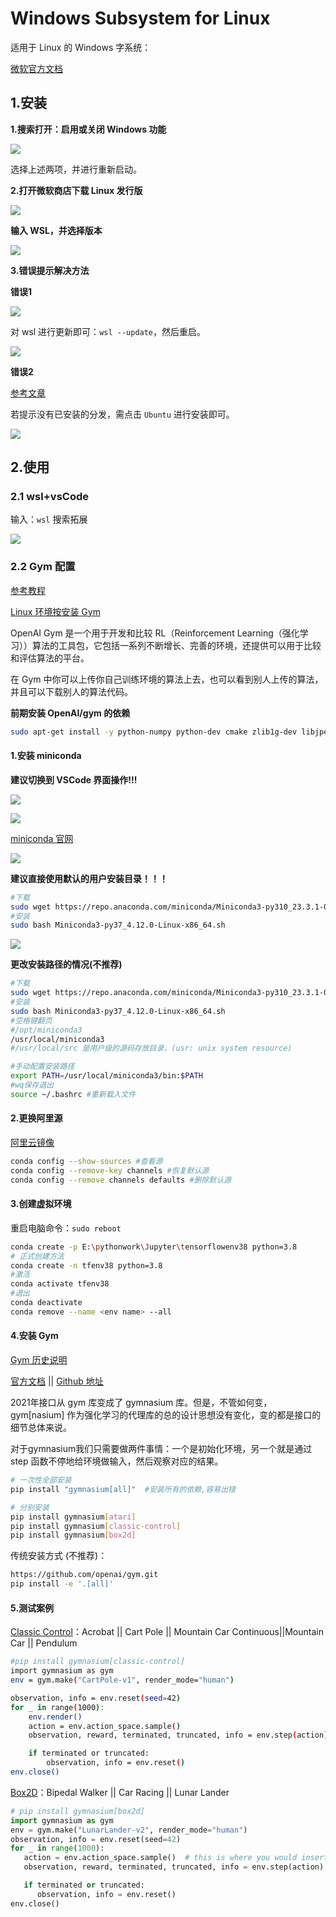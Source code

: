# Windows Subsystem for Linux

适用于 Linux 的 Windows 字系统：

[微软官方文档](https://learn.microsoft.com/zh-cn/windows/wsl/)

## 1.安装

**1.搜索打开：启用或关闭 Windows 功能**

![](img/01.jpg)

选择上述两项，并进行重新启动。

**2.打开微软商店下载 Linux 发行版**

![](img/02.jpg)

**输入 WSL，并选择版本**

![](img/03.jpg)

**3.错误提示解决方法**

**错误1**

![](img/04.jpg)

对 wsl 进行更新即可：`wsl --update`，然后重启。

![](img/05.jpg)

**错误2**

[参考文章](https://zhuanlan.zhihu.com/p/612154391)

若提示没有已安装的分发，需点击 `Ubuntu` 进行安装即可。

![](img/06.jpg)

## 2.使用

### 2.1 wsl+vsCode

输入：`wsl` 搜索拓展

![](img/07.jpg)

### 2.2 Gym 配置

[参考教程](https://cloud.tencent.com/developer/article/1835263)

[Linux 环境按安装 Gym](https://www.jianshu.com/p/536d300a397e)

OpenAI Gym 是一个用于开发和比较 RL（Reinforcement Learning（强化学习））算法的工具包，它包括一系列不断增长、完善的环境，还提供可以用于比较和评估算法的平台。

在 Gym 中你可以上传你自己训练环境的算法上去，也可以看到别人上传的算法，并且可以下载别人的算法代码。

**前期安装 OpenAI/gym 的依赖**

```bash
sudo apt-get install -y python-numpy python-dev cmake zlib1g-dev libjpeg-dev xvfb ffmpeg xorg-dev python-opengl libboost-all-dev libsdl2-dev swig
```

#### 1.安装 miniconda

**建议切换到 VSCode 界面操作!!!**

![](img/31.jpg)

![](img/32.jpg)

[miniconda 官网](https://docs.conda.io/en/latest/miniconda.html#)

![](img/29.jpg)

**建议直接使用默认的用户安装目录！！！**

```bash
#下载
sudo wget https://repo.anaconda.com/miniconda/Miniconda3-py310_23.3.1-0-Linux-x86_64.sh
#安装
sudo bash Miniconda3-py37_4.12.0-Linux-x86_64.sh
```

![](img/30.jpg)



**更改安装路径的情况(不推荐)**

```bash
#下载
sudo wget https://repo.anaconda.com/miniconda/Miniconda3-py310_23.3.1-0-Linux-x86_64.sh
#安装
sudo bash Miniconda3-py37_4.12.0-Linux-x86_64.sh
#空格键翻页
#/opt/miniconda3
/usr/local/miniconda3
#/usr/local/src 是用户级的源码存放目录，(usr: unix system resource)

#手动配置安装路径
export PATH=/usr/local/miniconda3/bin:$PATH
#wq保存退出
source ~/.bashrc #重新载入文件
```

#### 2.更换阿里源

[阿里云镜像](https://developer.aliyun.com/mirror/anaconda?spm=a2c6h.13651102.0.0.5bfd1b11c4pvr9)

```bash
conda config --show-sources #查看源
conda config --remove-key channels #恢复默认源
conda config --remove channels defaults #删除默认源
```

#### 3.创建虚拟环境

重启电脑命令：`sudo reboot`

```bash
conda create -p E:\pythonwork\Jupyter\tensorflowenv38 python=3.8 
# 正式创建方法
conda create -n tfenv38 python=3.8
#激活
conda activate tfenv38
#退出
conda deactivate
conda remove --name <env name> --all
```

#### 4.安装 Gym

[Gym 历史说明](https://it.cha138.com/javascript/show-1976535.html)

[官方文档](https://gymnasium.farama.org/) || [Github 地址](https://github.com/Farama-Foundation/Gymnasium)

2021年接口从 gym 库变成了 gymnasium 库。但是，不管如何变，gym[nasium] 作为强化学习的代理库的总的设计思想没有变化，变的都是接口的细节总体来说。

对于gymnasium我们只需要做两件事情：一个是初始化环境，另一个就是通过 step 函数不停地给环境做输入，然后观察对应的结果。

```bash
# 一次性全部安装
pip install "gymnasium[all]"  #安装所有的依赖,容易出错

# 分别安装
pip install gymnasium[atari]
pip install gymnasium[classic-control]
pip install gymnasium[box2d]
```

传统安装方式 (不推荐)：

```bash
https://github.com/openai/gym.git
pip install -e '.[all]'
```

#### 5.测试案例

[Classic Control](https://gymnasium.farama.org/environments/classic_control/#classic-control)：Acrobat || Cart Pole || Mountain Car Continuous||Mountain Car || Pendulum

```bash
#pip install gymnasium[classic-control]
import gymnasium as gym
env = gym.make("CartPole-v1", render_mode="human")

observation, info = env.reset(seed=42)
for _ in range(1000):
    env.render()
    action = env.action_space.sample()
    observation, reward, terminated, truncated, info = env.step(action)

    if terminated or truncated:
        observation, info = env.reset()
env.close()
```

[Box2D](https://gymnasium.farama.org/environments/box2d/)：Bipedal Walker || Car Racing || Lunar Lander

```python
# pip install gymnasium[box2d]
import gymnasium as gym
env = gym.make("LunarLander-v2", render_mode="human")
observation, info = env.reset(seed=42)
for _ in range(1000):
   action = env.action_space.sample()  # this is where you would insert your policy
   observation, reward, terminated, truncated, info = env.step(action)

   if terminated or truncated:
      observation, info = env.reset()
env.close()
```













